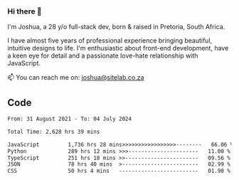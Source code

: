 ### Hi there 👋

I'm Joshua, a 28 y/o full-stack dev, born & raised in Pretoria, South Africa. 

I have almost five years of professional experience bringing beautiful, intuitive designs to life. I'm enthusiastic about front-end development, have a keen eye for detail and a passionate love-hate relationship with JavaScript.

📫 You can reach me on: joshua@sitelab.co.za

## **Code**

<!--START_SECTION:waka-->

```txt
From: 31 August 2021 - To: 04 July 2024

Total Time: 2,628 hrs 39 mins

JavaScript         1,736 hrs 28 mins>>>>>>>>>>>>>>>>>--------   66.06 %
Python             289 hrs 12 mins >>>----------------------   11.00 %
TypeScript         251 hrs 18 mins >>-----------------------   09.56 %
JSON               78 hrs 40 mins  >------------------------   02.99 %
CSS                50 hrs 4 mins   -------------------------   01.90 %
```

<!--END_SECTION:waka-->
